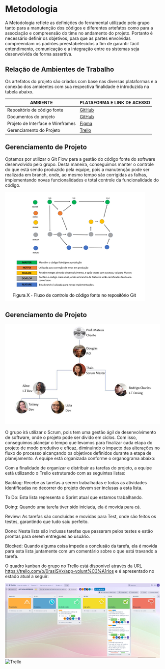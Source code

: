 
# Metodologia

A Metodologia reflete as definições do ferramental utilizado pelo grupo tanto para a manutenção dos códigos e diferentes artefatos como para a associação e compreensão do time no andamento do projeto. Portanto é necessário definir os objetivos, para que as partes envolvidas compreendam os padrões preestabelecidos a fim de garantir fácil entendimento, comunicação e a integração entre os sistemas seja desenvolvida de forma assertiva. 

## Relação de Ambientes de Trabalho 

Os artefatos do projeto são criados com base nas diversas plataformas e a conexão dos ambientes com sua respectiva finalidade é introduzida na tabela abaixo.

|     AMBIENTE                    |   PLATAFORMA E LINK DE ACESSO                                                             |
|---------------------------------|-------------------------------------------------------------------------------------------|
|Repositório de código fonte      | [GitHub](https://github.com/ICEI-PUC-Minas-PMV-ADS/pmv-ads-2022-1-e3-proj-mov-t4-tapunk3 ) |
|Documentos do projeto            | [GitHub](https://github.com/ICEI-PUC-Minas-PMV-ADS/pmv-ads-2022-1-e3-proj-mov-t4-tapunk3 ) | 
|Projeto de Interface e Wireframes| [Figma](https://www.figma.com/proto/moNiEqYXwOHL2fPiI2mBOd/Wireframe-Ong-Friendly-New?node-id=1%3A99&scaling=scale-down&page-id=0%3A1&starting-point-node-id=1%3A7)|
|Gerenciamento do Projeto         | [Trello](https://trello.com/b/0rasISVx/app-volunt%C3%A1rios  )  

## Gerenciamento de Projeto

Optamos por utilizar o Git Flow para a gestão do código fonte do software desenvolvido pelo grupo. Desta maneira, conseguimos manter o controle do que está sendo produzido pela equipe, pois a manutenção pode ser realizada em branch, onde, ao mesmo tempo são corrigidas as falhas, implementando novas funcionalidades e total controle da funcionalidade do código. 

![Personas](img/Gitflow.png)

## Gerenciamento de Projeto

![Organograma](img/organograma1.png)

O grupo irá utilizar o Scrum, pois tem uma gestão ágil de desenvolvimento de software, onde o projeto pode ser divido em ciclos. Com isso, conseguimos planejar o tempo que levamos para finalizar cada etapa do projeto de modo produtivo e eficaz, diminuindo o impacto das alterações no fluxo do processo alcançando os objetivos definidos durante a etapa de planejamento. A equipe está organizada conforme o organograma abaixo:  

Com a finalidade de organizar e distribuir as tarefas do projeto, a equipe está utilizando o Trello estruturado com as seguintes listas: 

Backlog: Recebe as tarefas a serem trabalhadas e todas as atividades identificadas no decorrer do projeto devem ser inclusas a esta lista. 

To Do: Esta lista representa o Sprint atual que estamos trabalhando. 

Doing: Quando uma tarefa tiver sido iniciada, ela é movida para cá. 

Review: As tarefas são concluídas e movidas para Test, onde são feitos os testes, garantindo que tudo saiu perfeito. 

Done: Nesta lista são inclusas tarefas que passaram pelos testes e estão prontas para serem entregues ao usuário. 

Blocked: Quando alguma coisa impede a conclusão da tarefa, ela é movida para esta lista juntamente com um comentário sobre o que está travando a tarefa. 

O quadro kanban do grupo no Trello está disponível através da URL https://trello.com/b/0rasISVx/app-volunt%C3%A1rios e é apresentado no estado atual a seguir:

![Trello](img/Trello21_06_2.png) 
![Trello](img/Trello21_06.png) 
